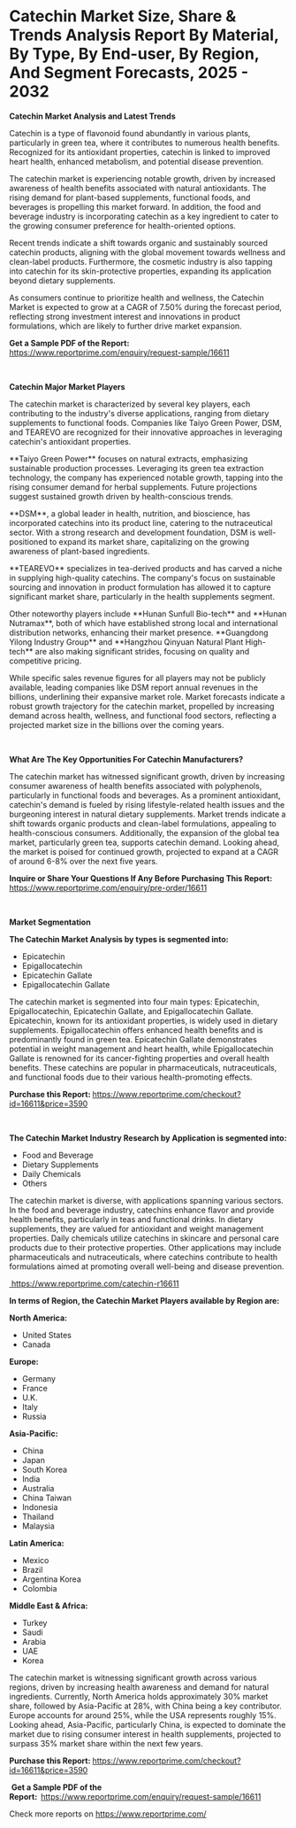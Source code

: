 <p><h1>Catechin Market Size, Share & Trends Analysis Report By Material, By Type, By End-user, By Region, And Segment Forecasts, 2025 - 2032</h1></p><p><strong>Catechin Market Analysis and Latest Trends</strong></p>
<p><p>Catechin is a type of flavonoid found abundantly in various plants, particularly in green tea, where it contributes to numerous health benefits. Recognized for its antioxidant properties, catechin is linked to improved heart health, enhanced metabolism, and potential disease prevention.</p><p>The catechin market is experiencing notable growth, driven by increased awareness of health benefits associated with natural antioxidants. The rising demand for plant-based supplements, functional foods, and beverages is propelling this market forward. In addition, the food and beverage industry is incorporating catechin as a key ingredient to cater to the growing consumer preference for health-oriented options. </p><p>Recent trends indicate a shift towards organic and sustainably sourced catechin products, aligning with the global movement towards wellness and clean-label products. Furthermore, the cosmetic industry is also tapping into catechin for its skin-protective properties, expanding its application beyond dietary supplements. </p><p>As consumers continue to prioritize health and wellness, the Catechin Market is expected to grow at a CAGR of 7.50% during the forecast period, reflecting strong investment interest and innovations in product formulations, which are likely to further drive market expansion.</p></p>
<p><strong>Get a Sample PDF of the Report:&nbsp;</strong> <a href="https://www.reportprime.com/enquiry/request-sample/16611?utm_campaign=3083&utm_medium=2&utm_source=Github&utm_content=ia&utm_term=18032025&utm_id=catechin">https://www.reportprime.com/enquiry/request-sample/16611</a></p>
<p>&nbsp;</p>
<p><strong>Catechin Major Market Players</strong></p>
<p><p>The catechin market is characterized by several key players, each contributing to the industry's diverse applications, ranging from dietary supplements to functional foods. Companies like Taiyo Green Power, DSM, and TEAREVO are recognized for their innovative approaches in leveraging catechin's antioxidant properties.</p><p>**Taiyo Green Power** focuses on natural extracts, emphasizing sustainable production processes. Leveraging its green tea extraction technology, the company has experienced notable growth, tapping into the rising consumer demand for herbal supplements. Future projections suggest sustained growth driven by health-conscious trends.</p><p>**DSM**, a global leader in health, nutrition, and bioscience, has incorporated catechins into its product line, catering to the nutraceutical sector. With a strong research and development foundation, DSM is well-positioned to expand its market share, capitalizing on the growing awareness of plant-based ingredients.</p><p>**TEAREVO** specializes in tea-derived products and has carved a niche in supplying high-quality catechins. The company's focus on sustainable sourcing and innovation in product formulation has allowed it to capture significant market share, particularly in the health supplements segment.</p><p>Other noteworthy players include **Hunan Sunfull Bio-tech** and **Hunan Nutramax**, both of which have established strong local and international distribution networks, enhancing their market presence. **Guangdong Yilong Industry Group** and **Hangzhou Qinyuan Natural Plant High-tech** are also making significant strides, focusing on quality and competitive pricing.</p><p>While specific sales revenue figures for all players may not be publicly available, leading companies like DSM report annual revenues in the billions, underlining their expansive market role. Market forecasts indicate a robust growth trajectory for the catechin market, propelled by increasing demand across health, wellness, and functional food sectors, reflecting a projected market size in the billions over the coming years.</p></p>
<p>&nbsp;</p>
<p><strong>What Are The Key Opportunities For Catechin Manufacturers?</strong></p>
<p><p>The catechin market has witnessed significant growth, driven by increasing consumer awareness of health benefits associated with polyphenols, particularly in functional foods and beverages. As a prominent antioxidant, catechin's demand is fueled by rising lifestyle-related health issues and the burgeoning interest in natural dietary supplements. Market trends indicate a shift towards organic products and clean-label formulations, appealing to health-conscious consumers. Additionally, the expansion of the global tea market, particularly green tea, supports catechin demand. Looking ahead, the market is poised for continued growth, projected to expand at a CAGR of around 6-8% over the next five years.</p></p>
<p><strong>Inquire or Share Your Questions If Any Before Purchasing This Report:</strong> <a href="https://www.reportprime.com/enquiry/pre-order/16611?utm_campaign=3083&utm_medium=2&utm_source=Github&utm_content=ia&utm_term=18032025&utm_id=catechin">https://www.reportprime.com/enquiry/pre-order/16611</a></p>
<p>&nbsp;</p>
<p><strong>Market Segmentation</strong></p>
<p><strong>The Catechin Market Analysis by types is segmented into:</strong></p>
<p><ul><li>Epicatechin</li><li>Epigallocatechin</li><li>Epicatechin Gallate</li><li>Epigallocatechin Gallate</li></ul></p>
<p><p>The catechin market is segmented into four main types: Epicatechin, Epigallocatechin, Epicatechin Gallate, and Epigallocatechin Gallate. Epicatechin, known for its antioxidant properties, is widely used in dietary supplements. Epigallocatechin offers enhanced health benefits and is predominantly found in green tea. Epicatechin Gallate demonstrates potential in weight management and heart health, while Epigallocatechin Gallate is renowned for its cancer-fighting properties and overall health benefits. These catechins are popular in pharmaceuticals, nutraceuticals, and functional foods due to their various health-promoting effects.</p></p>
<p><strong>Purchase this Report:&nbsp;</strong><a href="https://www.reportprime.com/checkout?id=16611&price=3590&utm_campaign=3083&utm_medium=2&utm_source=Github&utm_content=ia&utm_term=18032025&utm_id=catechin">https://www.reportprime.com/checkout?id=16611&price=3590</a></p>
<p>&nbsp;</p>
<p><strong>The Catechin Market Industry Research by Application is segmented into:</strong></p>
<p><ul><li>Food and Beverage</li><li>Dietary Supplements</li><li>Daily Chemicals</li><li>Others</li></ul></p>
<p><p>The catechin market is diverse, with applications spanning various sectors. In the food and beverage industry, catechins enhance flavor and provide health benefits, particularly in teas and functional drinks. In dietary supplements, they are valued for antioxidant and weight management properties. Daily chemicals utilize catechins in skincare and personal care products due to their protective properties. Other applications may include pharmaceuticals and nutraceuticals, where catechins contribute to health formulations aimed at promoting overall well-being and disease prevention.</p></p>
<p><a href="https://www.reportprime.com/catechin-r16611?utm_campaign=3083&utm_medium=2&utm_source=Github&utm_content=ia&utm_term=18032025&utm_id=catechin">&nbsp;https://www.reportprime.com/catechin-r16611</a></p>
<p><strong>In terms of Region, the Catechin Market Players available by Region are:</strong></p>
<p>
    <p> <strong> North America: </strong>
        <ul>
            <li>United States</li>
            <li>Canada</li>
        </ul>
        </p> 
    <p> <strong> Europe: </strong>
        <ul>
            <li>Germany</li>
            <li>France</li>
            <li>U.K.</li>
            <li>Italy</li>
            <li>Russia</li>
        </ul>
        </p> 
    <p> <strong> Asia-Pacific: </strong>
        <ul>
            <li>China</li>
            <li>Japan</li>
            <li>South Korea</li>
            <li>India</li>
            <li>Australia</li>
            <li>China Taiwan</li>
            <li>Indonesia</li>
            <li>Thailand</li>
            <li>Malaysia</li>
        </ul>
        </p> 
    <p> <strong> Latin America: </strong>
        <ul>
            <li>Mexico</li>
            <li>Brazil</li>
            <li>Argentina Korea</li>
            <li>Colombia</li>
        </ul>
        </p> 
    <p> <strong> Middle East & Africa: </strong>
        <ul>
            <li>Turkey</li>
            <li>Saudi</li>
            <li>Arabia</li>
            <li>UAE</li>
            <li>Korea</li>
        </ul>
    </p>
    </p>
<p><p>The catechin market is witnessing significant growth across various regions, driven by increasing health awareness and demand for natural ingredients. Currently, North America holds approximately 30% market share, followed by Asia-Pacific at 28%, with China being a key contributor. Europe accounts for around 25%, while the USA represents roughly 15%. Looking ahead, Asia-Pacific, particularly China, is expected to dominate the market due to rising consumer interest in health supplements, projected to surpass 35% market share within the next few years.</p></p>
<p><strong>Purchase this Report: </strong><a href="https://www.reportprime.com/checkout?id=16611&price=3590&utm_campaign=3083&utm_medium=2&utm_source=Github&utm_content=ia&utm_term=18032025&utm_id=catechin">https://www.reportprime.com/checkout?id=16611&price=3590</a></p>
<p>&nbsp;<strong>Get a Sample PDF of the Report:&nbsp;&nbsp;</strong><a href="https://www.reportprime.com/enquiry/request-sample/16611?utm_campaign=3083&utm_medium=2&utm_source=Github&utm_content=ia&utm_term=18032025&utm_id=catechin">https://www.reportprime.com/enquiry/request-sample/16611</a></p>
<p><strong></strong></p>
<p>Check more reports on <a href="https://www.reportprime.com/?utm_campaign=3083&utm_medium=2&utm_source=Github&utm_content=ia&utm_term=18032025&utm_id=catechin">https://www.reportprime.com/</a></p>